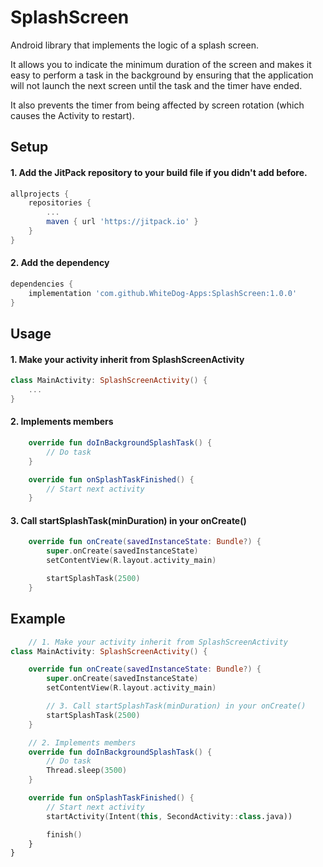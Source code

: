 # SplashScreen
Android library that implements the logic of a splash screen.

It allows you to indicate the minimum duration of the screen and makes it easy to perform a task in the background by ensuring that the application will not launch the next screen until the task and the timer have ended.

It also prevents the timer from being affected by screen rotation (which causes the Activity to restart).

## Setup
#### 1. Add the JitPack repository to your build file if you didn't add before.
```gradle
allprojects {
    repositories {
        ...
        maven { url 'https://jitpack.io' }
    }
}
```

#### 2. Add the dependency
```gradle
dependencies {
    implementation 'com.github.WhiteDog-Apps:SplashScreen:1.0.0'
}
```

## Usage
#### 1.  Make your activity inherit from SplashScreenActivity
```kotlin
class MainActivity: SplashScreenActivity() {
    ...
}
```

#### 2.  Implements members
```kotlin
    override fun doInBackgroundSplashTask() {
        // Do task
    }

    override fun onSplashTaskFinished() {
        // Start next activity
    }
```

#### 3.  Call startSplashTask(minDuration) in your onCreate()
```kotlin
    override fun onCreate(savedInstanceState: Bundle?) {
        super.onCreate(savedInstanceState)
        setContentView(R.layout.activity_main)

        startSplashTask(2500)
    }
```

## Example
```kotlin
    // 1. Make your activity inherit from SplashScreenActivity
class MainActivity: SplashScreenActivity() {

    override fun onCreate(savedInstanceState: Bundle?) {
        super.onCreate(savedInstanceState)
        setContentView(R.layout.activity_main)

        // 3. Call startSplashTask(minDuration) in your onCreate()
        startSplashTask(2500)
    }

    // 2. Implements members
    override fun doInBackgroundSplashTask() {
        // Do task
        Thread.sleep(3500)
    }

    override fun onSplashTaskFinished() {
        // Start next activity
        startActivity(Intent(this, SecondActivity::class.java))

        finish()
    }
}
```
